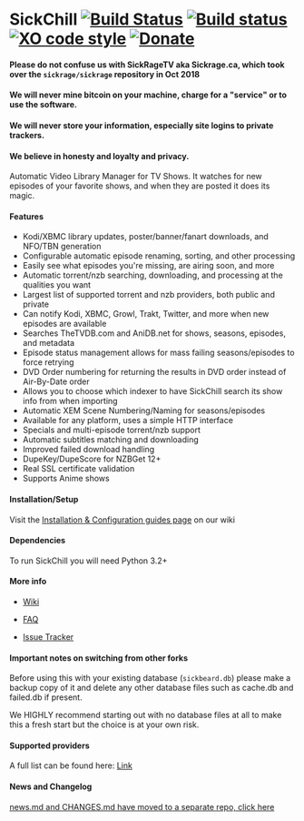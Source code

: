 SickChill [![Build Status](https://travis-ci.org/SickChill/SickChill.svg?branch=master)](https://travis-ci.org/SickChill/SickChill) [![Build status](https://ci.appveyor.com/api/projects/status/s8bb0iqroecnhya2/branch/master?svg=true)](https://ci.appveyor.com/project/miigotu/SickChill/branch/master) [![XO code style](https://img.shields.io/badge/code_style-XO-5ed9c7.svg)](https://github.com/sindresorhus/xo) [![Donate](https://img.shields.io/badge/donations-appreciated-green.svg)](https://github.com/SickChill/SickChill/wiki/Donations)
====================================================================================================================================================================================================================================================================================================================================================================================================================================================================================================================================================================================================================================================================================================================================================================================================================================================================

#### Please do not confuse us with SickRageTV aka Sickrage.ca, which took over the `sickrage/sickrage` repository in Oct 2018
#### We will never mine bitcoin on your machine, charge for a "service" or to use the software.
#### We will never store your information, especially site logins to private trackers.
#### We believe in honesty and loyalty and privacy.

Automatic Video Library Manager for TV Shows. It watches for new episodes of your favorite shows, and when they are posted it does its magic.

#### Features
 - Kodi/XBMC library updates, poster/banner/fanart downloads, and NFO/TBN generation
 - Configurable automatic episode renaming, sorting, and other processing
 - Easily see what episodes you're missing, are airing soon, and more
 - Automatic torrent/nzb searching, downloading, and processing at the qualities you want
 - Largest list of supported torrent and nzb providers, both public and private
 - Can notify Kodi, XBMC, Growl, Trakt, Twitter, and more when new episodes are available
 - Searches TheTVDB.com and AniDB.net for shows, seasons, episodes, and metadata
 - Episode status management allows for mass failing seasons/episodes to force retrying
 - DVD Order numbering for returning the results in DVD order instead of Air-By-Date order
 - Allows you to choose which indexer to have SickChill search its show info from when importing
 - Automatic XEM Scene Numbering/Naming for seasons/episodes
 - Available for any platform, uses a simple HTTP interface
 - Specials and multi-episode torrent/nzb support
 - Automatic subtitles matching and downloading
 - Improved failed download handling
 - DupeKey/DupeScore for NZBGet 12+
 - Real SSL certificate validation
 - Supports Anime shows

#### Installation/Setup

Visit the [Installation & Configuration guides page](https://github.com/SickChill/SickChill/wiki/Installation-&-Configuration-Guides) on our wiki

#### Dependencies

To run SickChill you will need Python 3.2+

#### More info

* [Wiki](https://github.com/SickChill/SickChill/wiki)

* [FAQ](https://github.com/SickChill/SickChill/wiki/FAQ%27s-and-Fixes)

* [Issue Tracker](https://github.com/SickChill/SickChill/issues)

#### Important notes on switching from other forks

Before using this with your existing database (`sickbeard.db`) please make a backup copy of it and delete any other database files such as cache.db and failed.db if present.

We HIGHLY recommend starting out with no database files at all to make this a fresh start but the choice is at your own risk.

#### Supported providers

A full list can be found here: [Link](https://github.com/SickChill/SickChill/wiki/SickChill-Search-Providers)

#### News and Changelog
[news.md and CHANGES.md have moved to a separate repo, click here](https://github.com/SickChill/SickChill.github.io)
